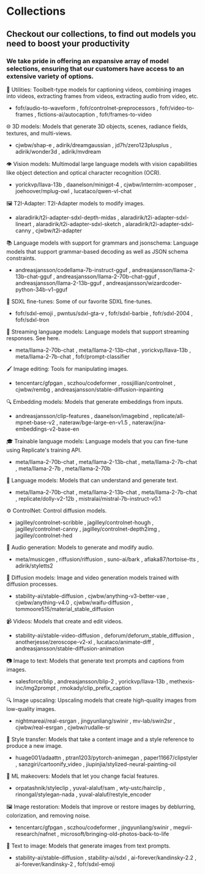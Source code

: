 # Collections

## Checkout our collections, to find out models you need to boost your productivity
### We take pride in offering an expansive array of model selections, ensuring that our customers have access to an extensive variety of options.

🔧 Utilities: Toolbelt-type models for captioning videos, combining images into videos, extracting frames from videos, extracting audio from video, etc.

- fofr/audio-to-waveform , fofr/controlnet-preprocessors , fofr/video-to-frames , fictions-ai/autocaption , fofr/frames-to-video

🌐 3D models: Models that generate 3D objects, scenes, radiance fields, textures, and multi-views.

- cjwbw/shap-e , adirik/dreamgaussian , jd7h/zero123plusplus , adirik/wonder3d , adirik/mvdream

👁️ Vision models: Multimodal large language models with vision capabilities like object detection and optical character recognition (OCR).

- yorickvp/llava-13b , daanelson/minigpt-4 , cjwbw/internlm-xcomposer , joehoover/mplug-owl , lucataco/qwen-vl-chat

🖼️ T2I-Adapter: T2I-Adapter models to modify images.

- alaradirik/t2i-adapter-sdxl-depth-midas , alaradirik/t2i-adapter-sdxl-lineart , alaradirik/t2i-adapter-sdxl-sketch , alaradirik/t2i-adapter-sdxl-canny , cjwbw/t2i-adapter

📚 Language models with support for grammars and jsonschema: Language models that support grammar-based decoding as well as JSON schema constraints.

- andreasjansson/codellama-7b-instruct-gguf , andreasjansson/llama-2-13b-chat-gguf , andreasjansson/llama-2-70b-chat-gguf , andreasjansson/llama-2-13b-gguf , andreasjansson/wizardcoder-python-34b-v1-gguf

🎨 SDXL fine-tunes: Some of our favorite SDXL fine-tunes.

- fofr/sdxl-emoji , pwntus/sdxl-gta-v , fofr/sdxl-barbie , fofr/sdxl-2004 , fofr/sdxl-tron

🌊 Streaming language models: Language models that support streaming responses. See here.

- meta/llama-2-70b-chat , meta/llama-2-13b-chat , yorickvp/llava-13b , meta/llama-2-7b-chat , fofr/prompt-classifier

🖌️ Image editing: Tools for manipulating images.

- tencentarc/gfpgan , sczhou/codeformer , rossjillian/controlnet , cjwbw/rembg , andreasjansson/stable-diffusion-inpainting

🔍 Embedding models: Models that generate embeddings from inputs.

- andreasjansson/clip-features , daanelson/imagebind , replicate/all-mpnet-base-v2 , nateraw/bge-large-en-v1.5 , nateraw/jina-embeddings-v2-base-en

🎓 Trainable language models: Language models that you can fine-tune using Replicate's training API.

- meta/llama-2-70b-chat , meta/llama-2-13b-chat , meta/llama-2-7b-chat , meta/llama-2-7b , meta/llama-2-70b

📝 Language models: Models that can understand and generate text.

- meta/llama-2-70b-chat , meta/llama-2-13b-chat , meta/llama-2-7b-chat , replicate/dolly-v2-12b , mistralai/mistral-7b-instruct-v0.1

⚙️ ControlNet: Control diffusion models.

- jagilley/controlnet-scribble , jagilley/controlnet-hough , jagilley/controlnet-canny , jagilley/controlnet-depth2img , jagilley/controlnet-hed

🎵 Audio generation: Models to generate and modify audio.

- meta/musicgen , riffusion/riffusion , suno-ai/bark , afiaka87/tortoise-tts , adirik/styletts2

🌅 Diffusion models: Image and video generation models trained with diffusion processes.

- stability-ai/stable-diffusion , cjwbw/anything-v3-better-vae , cjwbw/anything-v4.0 , cjwbw/waifu-diffusion , tommoore515/material_stable_diffusion

📹 Videos: Models that create and edit videos.

- stability-ai/stable-video-diffusion , deforum/deforum_stable_diffusion , anotherjesse/zeroscope-v2-xl , lucataco/animate-diff , andreasjansson/stable-diffusion-animation

📷 Image to text: Models that generate text prompts and captions from images.

- salesforce/blip , andreasjansson/blip-2 , yorickvp/llava-13b , methexis-inc/img2prompt , rmokady/clip_prefix_caption

🔍 Image upscaling: Upscaling models that create high-quality images from low-quality images.

- nightmareai/real-esrgan , jingyunliang/swinir , mv-lab/swin2sr , cjwbw/real-esrgan , cjwbw/rudalle-sr

🎨 Style transfer: Models that take a content image and a style reference to produce a new image.

- huage001/adaattn , ptran1203/pytorch-animegan , paper11667/clipstyler , sanzgiri/cartoonify_video , jiupinjia/stylized-neural-painting-oil 

💄 ML makeovers: Models that let you change facial features.

- orpatashnik/styleclip , yuval-alaluf/sam , wty-ustc/hairclip , rinongal/stylegan-nada , yuval-alaluf/restyle_encoder

🖼️ Image restoration: Models that improve or restore images by deblurring, colorization, and removing noise.

- tencentarc/gfpgan , sczhou/codeformer , jingyunliang/swinir , megvii-research/nafnet , microsoft/bringing-old-photos-back-to-life

📝 Text to image: Models that generate images from text prompts.

- stability-ai/stable-diffusion , stability-ai/sdxl , ai-forever/kandinsky-2.2 , ai-forever/kandinsky-2 , fofr/sdxl-emoji
